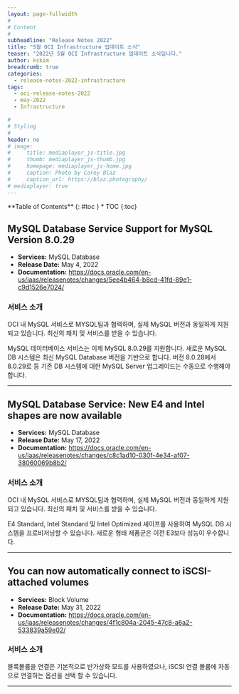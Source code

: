 ```yaml
---
layout: page-fullwidth
#
# Content
#
subheadline: "Release Notes 2022"
title: "5월 OCI Infrastructure 업데이트 소식"
teaser: "2022년 5월 OCI Infrastructure 업데이트 소식입니다."
author: kskim
breadcrumb: true
categories:
  - release-notes-2022-infrastructure
tags:
  - oci-release-notes-2022
  - may-2022
  - Infrastructure

#
# Styling
#
header: no
# image:
#     title: mediaplayer_js-title.jpg
#     thumb: mediaplayer_js-thumb.jpg
#     homepage: mediaplayer_js-home.jpg
#     caption: Photo by Corey Blaz
#     caption_url: https://blaz.photography/
# mediaplayer: true
---
```


<div class="panel radius" markdown="1">
**Table of Contents**
{: #toc }
*  TOC
{:toc}
</div>

## MySQL Database Service Support for MySQL Version 8.0.29
* **Services:** MySQL Database
* **Release Date:** May 4, 2022
* **Documentation:** https://docs.oracle.com/en-us/iaas/releasenotes/changes/5ee4b464-b8cd-41fd-89e1-c9d1526e7024/

### 서비스 소개
OCI 내 MySQL 서비스로 MYSQL팀과 협력하며, 실제 MySQL 버전과 동일하게 지원되고 있습니다. 최신의 패치 및 서비스를 받을 수 있습니다. 

MySQL 데이터베이스 서비스는 이제 MySQL 8.0.29를 지원합니다. 새로운 MySQL DB 시스템은 최신 MySQL Database 버전을 기반으로 합니다. 버전 8.0.28에서 8.0.29로 등 기존 DB 시스템에 대한 MySQL Server 업그레이드는 수동으로 수행해야 합니다.

---

## MySQL Database Service: New E4 and Intel shapes are now available
* **Services:** MySQL Database
* **Release Date:** May 17, 2022
* **Documentation:** https://docs.oracle.com/en-us/iaas/releasenotes/changes/c8c1ad10-030f-4e34-af07-38060069b8b2/

### 서비스 소개
OCI 내 MySQL 서비스로 MYSQL팀과 협력하며, 실제 MySQL 버전과 동일하게 지원되고 있습니다. 최신의 패치 및 서비스를 받을 수 있습니다.

E4 Standard, Intel Standard 및 Intel Optimized 셰이프를 사용하여 MySQL DB 시스템을 프로비저닝할 수 있습니다. 
새로운 형태 제품군은 이전 E3보다 성능이 우수합니다.

---


## You can now automatically connect to iSCSI-attached volumes
* **Services:** Block Volume
* **Release Date:** May 31, 2022
* **Documentation:** https://docs.oracle.com/en-us/iaas/releasenotes/changes/4f1c804a-2045-47c8-a6a2-533839a59e02/

### 서비스 소개
블록볼륨을 연결은 기본적으로 반가상화 모드를 사용하였으나, iSCSI 연결 볼륨에 자동으로 연결하는 옵션을 선택 할 수 있습니다. 

---